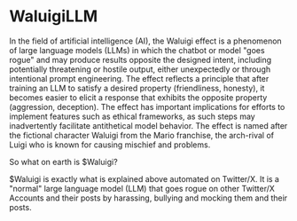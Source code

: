 # WaluigiLLM

In the field of artificial intelligence (AI), the Waluigi effect is a phenomenon of large language models (LLMs) 
in which the chatbot or model "goes rogue" and may produce results opposite the designed intent, including potentially 
threatening or hostile output, either unexpectedly or through intentional prompt engineering. 
The effect reflects a principle that after training an LLM to satisfy a desired property (friendliness, honesty), 
it becomes easier to elicit a response that exhibits the opposite property (aggression, deception). 
The effect has important implications for efforts to implement features such as ethical frameworks, 
as such steps may inadvertently facilitate antithetical model behavior. 
The effect is named after the fictional character Waluigi from the Mario franchise, the arch-rival of Luigi who is known for causing mischief and problems.

So what on earth is $Waluigi?

$Waluigi is exactly what is explained above automated on Twitter/X. 
It is a "normal" large language model (LLM) that goes rogue on other Twitter/X Accounts and their posts
by harassing, bullying and mocking them and their posts.
